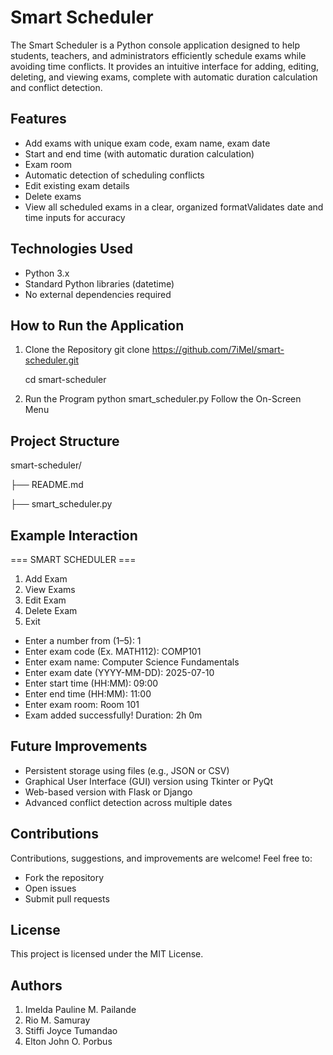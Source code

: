 # Smart Scheduler 
The Smart Scheduler is a Python console application designed to help students, teachers, and administrators efficiently schedule exams while avoiding time conflicts. It provides an intuitive interface for adding, editing, deleting, and viewing exams, complete with automatic duration calculation and conflict detection.

## Features 
- Add exams with unique exam code, exam name, exam date
- Start and end time (with automatic duration calculation)
- Exam room
- Automatic detection of scheduling conflicts
- Edit existing exam details
- Delete exams
- View all scheduled exams in a clear, organized formatValidates date and time inputs for accuracy

## Technologies Used
- Python 3.x
- Standard Python libraries (datetime)
- No external dependencies required

## How to Run the Application
1. Clone the Repository
   git clone https://github.com/7iMel/smart-scheduler.git

   cd smart-scheduler
3. Run the Program
   python smart_scheduler.py
   Follow the On-Screen Menu

## Project Structure
smart-scheduler/  

├── README.md                       

├── smart_scheduler.py

## Example Interaction
=== SMART SCHEDULER ===
1. Add Exam
2. View Exams
3. Edit Exam
4. Delete Exam
5. Exit

- Enter a number from (1–5): 1 
- Enter exam code (Ex. MATH112): COMP101 
- Enter exam name: Computer Science Fundamentals 
- Enter exam date (YYYY-MM-DD): 2025-07-10 
- Enter start time (HH:MM): 09:00 
- Enter end time (HH:MM): 11:00 
- Enter exam room: Room 101 
- Exam added successfully! Duration: 2h 0m 

## Future Improvements
- Persistent storage using files (e.g., JSON or CSV)
- Graphical User Interface (GUI) version using Tkinter or PyQt
- Web-based version with Flask or Django
- Advanced conflict detection across multiple dates

## Contributions
Contributions, suggestions, and improvements are welcome! Feel free to:
- Fork the repository
- Open issues
- Submit pull requests

## License
This project is licensed under the MIT License.

## Authors
1. Imelda Pauline M. Pailande
2. Rio M. Samuray
3. Stiffi Joyce Tumandao 
4. Elton John O. Porbus
